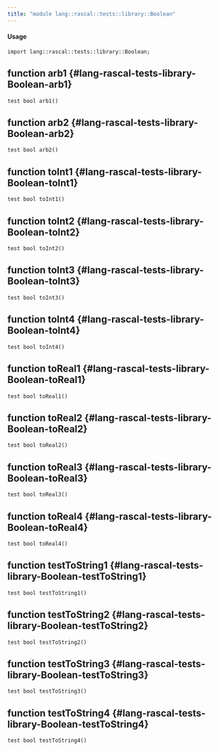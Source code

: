 ```yaml
---
title: "module lang::rascal::tests::library::Boolean"
---
```


#### Usage

`import lang::rascal::tests::library::Boolean;`


## function arb1 {#lang-rascal-tests-library-Boolean-arb1}

```rascal
test bool arb1()

```

## function arb2 {#lang-rascal-tests-library-Boolean-arb2}

```rascal
test bool arb2()

```

## function toInt1 {#lang-rascal-tests-library-Boolean-toInt1}

```rascal
test bool toInt1()

```

## function toInt2 {#lang-rascal-tests-library-Boolean-toInt2}

```rascal
test bool toInt2()

```

## function toInt3 {#lang-rascal-tests-library-Boolean-toInt3}

```rascal
test bool toInt3()

```

## function toInt4 {#lang-rascal-tests-library-Boolean-toInt4}

```rascal
test bool toInt4()

```

## function toReal1 {#lang-rascal-tests-library-Boolean-toReal1}

```rascal
test bool toReal1()

```

## function toReal2 {#lang-rascal-tests-library-Boolean-toReal2}

```rascal
test bool toReal2()

```

## function toReal3 {#lang-rascal-tests-library-Boolean-toReal3}

```rascal
test bool toReal3()

```

## function toReal4 {#lang-rascal-tests-library-Boolean-toReal4}

```rascal
test bool toReal4()

```

## function testToString1 {#lang-rascal-tests-library-Boolean-testToString1}

```rascal
test bool testToString1()

```

## function testToString2 {#lang-rascal-tests-library-Boolean-testToString2}

```rascal
test bool testToString2()

```

## function testToString3 {#lang-rascal-tests-library-Boolean-testToString3}

```rascal
test bool testToString3()

```

## function testToString4 {#lang-rascal-tests-library-Boolean-testToString4}

```rascal
test bool testToString4()

```

